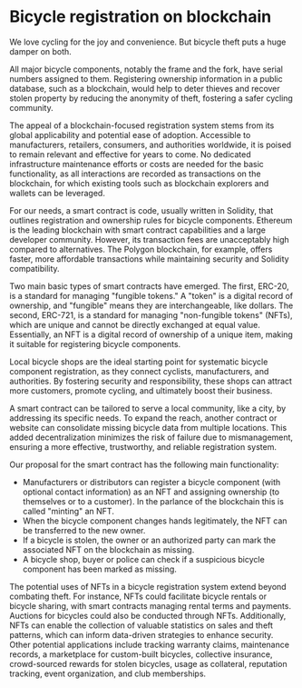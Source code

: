 # Bicycle registration on blockchain

We love cycling for the joy and convenience. But bicycle theft puts a huge damper on both.

All major bicycle components, notably the frame and the fork, have serial numbers assigned to them. Registering ownership information in a public database, such as a blockchain, would help to deter thieves and recover stolen property by reducing the anonymity of theft, fostering a safer cycling community. 

The appeal of a blockchain-focused registration system stems from its global applicability and potential ease of adoption. Accessible to manufacturers, retailers, consumers, and authorities worldwide, it is poised to remain relevant and effective for years to come. No dedicated infrastructure maintenance efforts or costs are needed for the basic functionality, as all interactions are recorded as transactions on the blockchain, for which existing tools such as blockchain explorers and wallets can be leveraged.

For our needs, a smart contract is code, usually written in Solidity, that outlines registration and ownership rules for bicycle components. Ethereum is the leading blockchain with smart contract capabilities and a large developer community. However, its transaction fees are unacceptably high compared to alternatives. The Polygon blockchain, for example, offers faster, more affordable transactions while maintaining security and Solidity compatibility.

Two main basic types of smart contracts have emerged. The first, ERC-20, is a standard for managing "fungible tokens." A "token" is a digital record of ownership, and "fungible" means they are interchangeable, like dollars. The second, ERC-721, is a standard for managing "non-fungible tokens" (NFTs), which are unique and cannot be directly exchanged at equal value. Essentially, an NFT is a digital record of ownership of a unique item, making it suitable for registering bicycle components.

Local bicycle shops are the ideal starting point for systematic bicycle component registration, as they connect cyclists, manufacturers, and authorities. By fostering security and responsibility, these shops can attract more customers, promote cycling, and ultimately boost their business.

A smart contract can be tailored to serve a local community, like a city, by addressing its specific needs. To expand the reach, another contract or website can consolidate missing bicycle data from multiple locations. This added decentralization minimizes the risk of failure due to mismanagement, ensuring a more effective, trustworthy, and reliable registration system.

Our proposal for the smart contract has the following main functionality:

 - Manufacturers or distributors can register a bicycle component (with optional contact information) as an NFT and assigning ownership (to themselves or to a customer). In the parlance of the blockchain this is called "minting" an NFT.
 - When the bicycle component changes hands legitimately, the NFT can be transferred to the new owner.
 - If a bicycle is stolen, the owner or an authorized party can mark the associated NFT on the blockchain as missing.
 - A bicycle shop, buyer or police can check if a suspicious bicycle component has been marked as missing. 

The potential uses of NFTs in a bicycle registration system extend beyond combating theft. For instance, NFTs could facilitate bicycle rentals or bicycle sharing, with smart contracts managing rental terms and payments. Auctions for bicycles could also be conducted through NFTs. Additionally, NFTs can enable the collection of valuable statistics on sales and theft patterns, which can inform data-driven strategies to enhance security. Other potential applications include tracking warranty claims, maintenance records, a marketplace for custom-built bicycles, collective insurance, crowd-sourced rewards for stolen bicycles, usage as collateral, reputation tracking, event organization, and club memberships.
